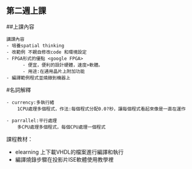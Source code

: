 第二週上課
----------------

##上課內容

    講課內容
    - 培養spatial thinking
    - 改範例 不親自修改code 和環境設定
    - FPGA形式的優點 <google FPGA>
          - 便宜，便利的設計硬體，速度>軟體。
          - 用途:在通用晶片上附加功能
    - 編譯範例程式並燒錄到機器上
    

#名詞解釋

    - currency:多執行緒
        1CPU處理多個程式，作法:每個程式分配0.0?秒，讓每個程式看起來像是一直在運作

    - parrallel:平行處理
        多CPU處理多個程式，每個CPU處理一個程式


課程教材： 
- elearning 上下載VHDL的檔案進行編譯和執行
- 編譯燒錄步驟在投影片ISE軟體使用教學裡
